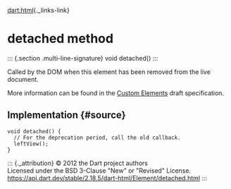[dart:html](../../dart-html/dart-html-library){._links-link}

detached method
===============

::: {.section .multi-line-signature}
void detached()
:::

Called by the DOM when this element has been removed from the live
document.

More information can be found in the [Custom
Elements](http://w3c.github.io/webcomponents/spec/custom/#dfn-detached-callback)
draft specification.

Implementation {#source}
--------------

``` {.language-dart data-language="dart"}
void detached() {
  // For the deprecation period, call the old callback.
  leftView();
}
```

::: {._attribution}
© 2012 the Dart project authors\
Licensed under the BSD 3-Clause \"New\" or \"Revised\" License.\
<https://api.dart.dev/stable/2.18.5/dart-html/Element/detached.html>
:::
